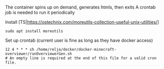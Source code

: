 The container spins up on demand, generates htmls, then exits
A crontab job is needed to run it periodically


Install [TS|https://ostechnix.com/moreutils-collection-useful-unix-utilities/]
```
sudo apt install moreutils
```

Set up crontab (current user is fine as long as they have docker access)

```
12 4 * * * sh /home/relja/docker/docker-minecraft-overviewer/runOverviewerGen.sh
# An empty line is required at the end of this file for a valid cron file.
```
